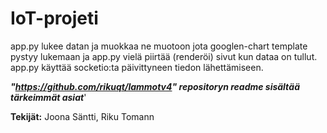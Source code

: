 # IoT-projeti
app.py lukee datan ja muokkaa ne muotoon jota googlen-chart template pystyy lukemaan ja app.py vielä piirtää (renderöi) sivut kun dataa on tullut. 
app.py käyttää socketio:ta päivittyneen tiedon lähettämiseen.

***"https://github.com/rikuqt/lammotv4" repositoryn readme sisältää tärkeimmät asiat***'

**Tekijät:** Joona Säntti, Riku Tomann
